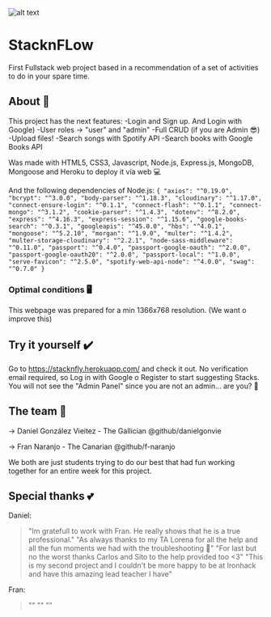 ![alt text](https://i.ibb.co/jftXMwv/imagen.png)
# StacknFLow 

First Fullstack web project based in a recommendation of a set of activities to do in your spare time. 


## About 📝
This project has the next features:
-Login and Sign up. And Login with Google)
-User roles -> "user" and "admin"
-Full CRUD (if you are Admin 😎)
-Upload files!
-Search songs with Spotify API
-Search books with Google Books API

Was made with HTML5, CSS3, Javascript, Node.js, Express.js, MongoDB, Mongoose and Heroku to deploy it via web 💻

And the following dependencies of Node.js:
`{
    "axios": "^0.19.0",
    "bcrypt": "^3.0.0",
    "body-parser": "^1.18.3",
    "cloudinary": "^1.17.0",
    "connect-ensure-login": "^0.1.1",
    "connect-flash": "^0.1.1",
    "connect-mongo": "^3.1.2",
    "cookie-parser": "^1.4.3",
    "dotenv": "^8.2.0",
    "express": "^4.16.3",
    "express-session": "^1.15.6",
    "google-books-search": "^0.3.1",
    "googleapis": "^45.0.0",
    "hbs": "^4.0.1",
    "mongoose": "^5.2.10",
    "morgan": "^1.9.0",
    "multer": "^1.4.2",
    "multer-storage-cloudinary": "^2.2.1",
    "node-sass-middleware": "^0.11.0",
    "passport": "^0.4.0",
    "passport-google-oauth": "^2.0.0",
    "passport-google-oauth20": "^2.0.0",
    "passport-local": "^1.0.0",
    "serve-favicon": "^2.5.0",
    "spotify-web-api-node": "^4.0.0",
    "swag": "^0.7.0"
  }`


### Optimal conditions 🖥️
This webpage was prepared for a min 1366x768 resolution. 
(We want o improve this)


## Try it yourself ✔️

Go to https://stacknfly.herokuapp.com/ and check it out. 
No verification email required, so Log in with Google o Register to start suggesting Stacks.
You will not see the "Admin Panel" since you are not an admin... are you? 🤔

## The team 🤝

-> Daniel González Vieitez - The Gallician
@github/danielgonvie

-> Fran Naranjo - The Canarian
@github/f-naranjo

We both are just students trying to do our best that had fun working together for an entire week for this project.

## Special thanks 💕

Daniel: 
> "Im gratefull to work with Fran. He really shows that he is a true professional."
> "As always thanks to my TA Lorena for all the help and all the fun moments we had with the troubleshooting 🤣"
> "For last but no the worst thanks Carlos and Sito to the help provided too <3"
> "This is my second project and I couldn't be more happy to be at Ironhack and have this amazing lead teacher I have"

Fran:
>""
>""
>""